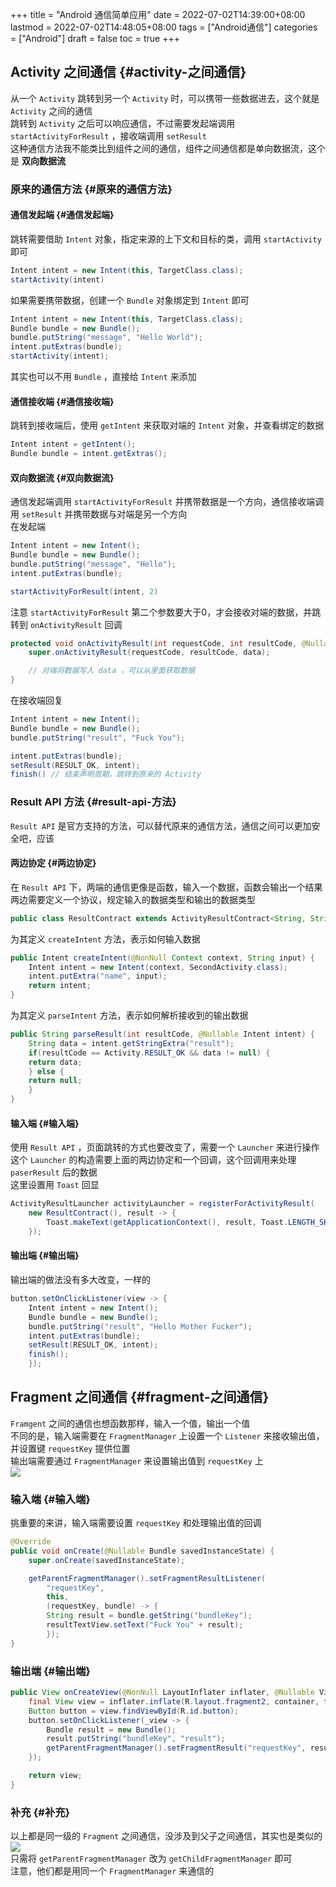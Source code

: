+++
title = "Android 通信简单应用"
date = 2022-07-02T14:39:00+08:00
lastmod = 2022-07-02T14:48:05+08:00
tags = ["Android通信"]
categories = ["Android"]
draft = false
toc = true
+++

## Activity 之间通信 {#activity-之间通信}

从一个 `Activity` 跳转到另一个 `Activity` 时，可以携带一些数据进去，这个就是 `Activity` 之间的通信 <br/>
跳转到 `Activity` 之后可以响应通信，不过需要发起端调用 `startActivityForResult` ，接收端调用 `setResult` <br/>
这种通信方法我不能类比到组件之间的通信，组件之间通信都是单向数据流，这个是 **双向数据流** <br/>


### 原来的通信方法 {#原来的通信方法}


#### 通信发起端 {#通信发起端}

跳转需要借助 `Intent` 对象，指定来源的上下文和目标的类，调用 `startActivity` 即可 <br/>

```java
Intent intent = new Intent(this, TargetClass.class);
startActivity(intent)
```

如果需要携带数据，创建一个 `Bundle` 对象绑定到 `Intent` 即可 <br/>

```java
Intent intent = new Intent(this, TargetClass.class);
Bundle bundle = new Bundle();
bundle.putString("message", "Hello World");
intent.putExtras(bundle);
startActivity(intent);
```

其实也可以不用 `Bundle` ，直接给 `Intent` 来添加 <br/>


#### 通信接收端 {#通信接收端}

跳转到接收端后，使用 `getIntent` 来获取对端的 `Intent` 对象，并查看绑定的数据 <br/>

```java
Intent intent = getIntent();
Bundle bundle = intent.getExtras();
```


#### 双向数据流 {#双向数据流}

通信发起端调用 `startActivityForResult` 并携带数据是一个方向，通信接收端调用 `setResult` 并携带数据与对端是另一个方向 <br/>
在发起端 <br/>

```java
Intent intent = new Intent();
Bundle bundle = new Bundle();
bundle.putString("message", "Hello");
intent.putExtras(bundle);

startActivityForResult(intent, 2)
```

注意 `startActivityForResult` 第二个参数要大于0，才会接收对端的数据，并跳转到 `onActivityResult` 回调 <br/>

```java
protected void onActivityResult(int requestCode, int resultCode, @Nullable Intent data) {
    super.onActivityResult(requestCode, resultCode, data);

    // 对端将数据写入 data ，可以从里面获取数据
}

```

在接收端回复 <br/>

```java
Intent intent = new Intent();
Bundle bundle = new Bundle();
bundle.putString("result", "Fuck You");

intent.putExtras(bundle);
setResult(RESULT_OK, intent);
finish() // 结束声明周期，跳转到原来的 Activity
```


### Result API 方法 {#result-api-方法}

`Result API` 是官方支持的方法，可以替代原来的通信方法，通信之间可以更加安全吧，应该 <br/>


#### 两边协定 {#两边协定}

在 `Result API` 下，两端的通信更像是函数，输入一个数据，函数会输出一个结果 <br/>
两边需要定义一个协议，规定输入的数据类型和输出的数据类型 <br/>

```java
public class ResultContract extends ActivityResultContract<String, String> 
```

为其定义 `createIntent` 方法，表示如何输入数据 <br/>

```java
public Intent createIntent(@NonNull Context context, String input) {
    Intent intent = new Intent(context, SecondActivity.class);
    intent.putExtra("name", input);
    return intent;
}

```

为其定义 `parseIntent` 方法，表示如何解析接收到的输出数据 <br/>

```java
public String parseResult(int resultCode, @Nullable Intent intent) {
    String data = intent.getStringExtra("result");
    if(resultCode == Activity.RESULT_OK && data != null) {
	return data;
    } else {
	return null;
    }
}
```


#### 输入端 {#输入端}

使用 `Result API` ，页面跳转的方式也要改变了，需要一个 `Launcher` 来进行操作 <br/>
这个 `Launcher` 的构造需要上面的两边协定和一个回调，这个回调用来处理 `paserResult` 后的数据 <br/>
这里设置用 `Toast` 回显 <br/>

```java
ActivityResultLauncher activityLauncher = registerForActivityResult(
	new ResultContract(), result -> {
	    Toast.makeText(getApplicationContext(), result, Toast.LENGTH_SHORT).show();
	});
```


#### 输出端 {#输出端}

输出端的做法没有多大改变，一样的 <br/>

```java
button.setOnClickListener(view -> {
	Intent intent = new Intent();
	Bundle bundle = new Bundle();
	bundle.putString("result", "Hello Mother Fucker");
	intent.putExtras(bundle);
	setResult(RESULT_OK, intent);
	finish();
    });
```


## Fragment 之间通信 {#fragment-之间通信}

`Framgent` 之间的通信也想函数那样，输入一个值，输出一个值 <br/>
不同的是，输入端需要在 `FragmentManager` 上设置一个 `Listener` 来接收输出值，并设置键 `requestKey` 提供位置 <br/>
输出端需要通过 `FragmentManager` 来设置输出值到 `requestKey` 上 <br/>
![](/ox-hugo/2022-03-08_20-46-33_screenshot.png) <br/>


### 输入端 {#输入端}

挑重要的来讲，输入端需要设置 `requestKey` 和处理输出值的回调 <br/>

```java
@Override
public void onCreate(@Nullable Bundle savedInstanceState) {
    super.onCreate(savedInstanceState);

    getParentFragmentManager().setFragmentResultListener(
	    "requestKey",
	    this,
	    (requestKey, bundle) -> {
		String result = bundle.getString("bundleKey");
		resultTextView.setText("Fuck You" + result);
	    });
}

```


### 输出端 {#输出端}

```java
public View onCreateView(@NonNull LayoutInflater inflater, @Nullable ViewGroup container, @Nullable Bundle savedInstanceState) {
    final View view = inflater.inflate(R.layout.fragment2, container, false);
    Button button = view.findViewById(R.id.button);
    button.setOnClickListener(_view -> {
	    Bundle result = new Bundle();
	    result.putString("bundleKey", "result");
	    getParentFragmentManager().setFragmentResult("requestKey", result);
	});

    return view;
}
```


### 补充 {#补充}

以上都是同一级的 `Fragment` 之间通信，没涉及到父子之间通信，其实也是类似的 <br/>
![](/ox-hugo/2022-03-08_20-50-31_screenshot.png) <br/>
只需将 `getParentFragmentManager` 改为 `getChildFragmentManager` 即可 <br/>
注意，他们都是用同一个 `FragmentManager` 来通信的